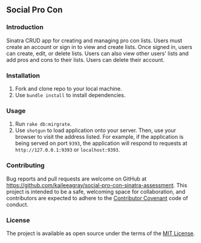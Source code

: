 ## Social Pro Con

### Introduction

Sinatra CRUD app for creating and managing pro con lists. Users must create an account or sign in to view and create lists. Once signed in, users can create, edit, or delete lists. Users can also view other users' lists and add pros and cons to their lists. Users can delete their account.

### Installation

1. Fork and clone repo to your local machine.
2. Use `bundle install` to install dependencies.

### Usage

1. Run `rake db:mirgrate`.
2. Use `shotgun` to load application onto your server. Then, use your browser to visit the address listed. For example, if the application is being served on port `9393`, the application will respond to requests at `http://127.0.0.1:9393` or `localhost:9393`.   

### Contributing

Bug reports and pull requests are welcome on GitHub at https://github.com/kaileeagray/social-pro-con-sinatra-assessment. This project is intended to be a safe, welcoming space for collaboration, and contributors are expected to adhere to the [Contributor Covenant](contributor-covenant.org) code of conduct.

### License

The project is available as open source under the terms of the [MIT License](http://opensource.org/licenses/MIT).
